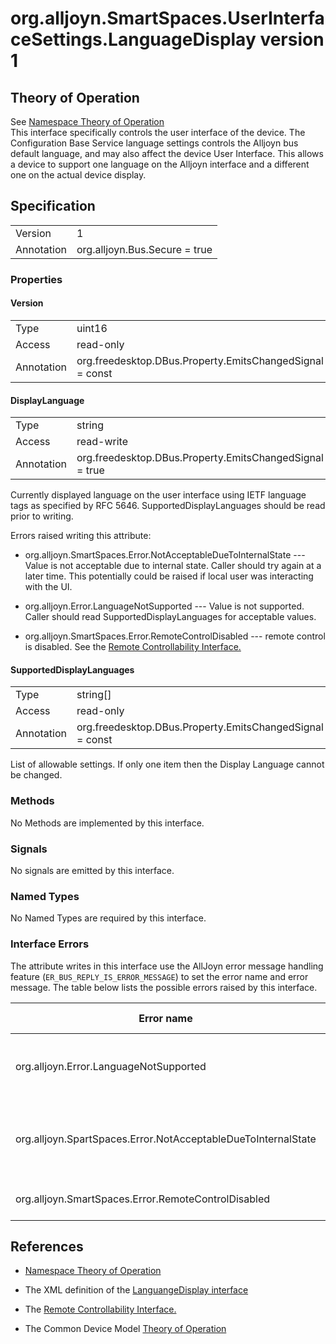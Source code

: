 # org.alljoyn.SmartSpaces.UserInterfaceSettings.LanguageDisplay version 1

## Theory of Operation

See [Namespace Theory of Operation](theory-of-operation)  
This interface specifically controls the user interface of the device.  The 
Configuration Base Service language settings controls the Alljoyn bus default
language, and may also affect the device User Interface.  This allows a device 
to support one language on the Alljoyn interface and a different one on the 
actual device display.

## Specification

|                       |                                                                       |
|-----------------------|-----------------------------------------------------------------------|
| Version               | 1                                                                     |
| Annotation            | org.alljoyn.Bus.Secure = true                                         |

### Properties

#### Version

|                       |                                                                       |
|-----------------------|-----------------------------------------------------------------------|
| Type                  | uint16                                                                |
| Access                | read-only                                                             |
| Annotation            | org.freedesktop.DBus.Property.EmitsChangedSignal = const              |


#### DisplayLanguage

|                       |                                                                       |
|-----------------------|-----------------------------------------------------------------------|
| Type                  | string                                                                |
| Access                | read-write                                                            |
| Annotation            | org.freedesktop.DBus.Property.EmitsChangedSignal = true               |

Currently displayed language on the user interface using IETF language tags as
specified by RFC 5646.  SupportedDisplayLanguages should be read prior to 
writing.

Errors raised writing this attribute:

* org.alljoyn.SmartSpaces.Error.NotAcceptableDueToInternalState 
--- Value is not acceptable due to internal state.  Caller should try again at a 
later time.  This potentially could be raised if local user was interacting with 
the UI.

* org.alljoyn.Error.LanguageNotSupported --- Value is not supported.  Caller 
should read SupportedDisplayLanguages for acceptable values.

* org.alljoyn.SmartSpaces.Error.RemoteControlDisabled --- remote control is 
disabled.   See the [Remote Controllability Interface.](../org.alljoyn.SmartSpaces.Operation/RemoteControllability-v1)


#### SupportedDisplayLanguages

|                       |                                                                       |
|-----------------------|-----------------------------------------------------------------------|
| Type                  | string[]                                                              |
| Access                | read-only                                                             |
| Annotation            | org.freedesktop.DBus.Property.EmitsChangedSignal = const              |

List of allowable settings.  If only one item then the Display Language
cannot be changed.

### Methods

No Methods are implemented by this interface.

### Signals

No signals are emitted by this interface.

### Named Types

No Named Types are required by this interface.

### Interface Errors

The attribute writes in this interface use the AllJoyn error message handling 
feature (`ER_BUS_REPLY_IS_ERROR_MESSAGE`) to set the error name and error 
message. The table below lists the possible errors raised by this interface.

|                           Error name                          |                   Error message                   |
|---------------------------------------------------------------|---------------------------------------------------|
| org.alljoyn.Error.LanguageNotSupported                        | The language specified is not supported           |
| org.alljoyn.SpartSpaces.Error.NotAcceptableDueToInternalState | The value is not acceptable due to internal state |
| org.alljoyn.SmartSpaces.Error.RemoteControlDisabled           | Remote control disabled                           |


## References

* [Namespace Theory of Operation](theory-of-operation)

* The XML definition of the [LanguangeDisplay interface](LanguageDisplay-v1.xml)

* The [Remote Controllability Interface.](../org.alljoyn.SmartSpaces.Operation/RemoteControllability-v1)

* The Common Device Model [Theory of Operation](/org.alljoyn.SmartSpaces/theory-of-operation-v1)

